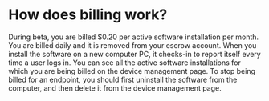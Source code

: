 # How does billing work?

During beta, you are billed $0.20 per active software installation per month. You are billed daily and it is removed from your escrow account. When you install the software on a new computer PC, it checks-in to report itself every time a user logs in. You can see all the active software installations for which you are being billed on the device management page. To stop being billed for an endpoint, you should first uninstall the software from the computer, and then delete it from the device management page.

